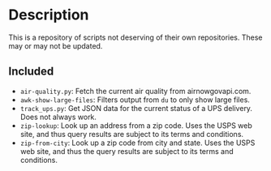 # Description

This is a repository of scripts not deserving of their own repositories. These may or may not be updated.

## Included

* `air-quality.py`: Fetch the current air quality from airnowgovapi.com.
* `awk-show-large-files`: Filters output from `du` to only show large files.
* `track_ups.py`: Get JSON data for the current status of a UPS delivery. Does not always work.
* `zip-lookup`: Look up an address from a zip code. Uses the USPS web site, and thus query results are subject to its terms and conditions.
* `zip-from-city`: Look up a zip code from city and state. Uses the USPS web site, and thus the query results are subject to its terms and conditions.
